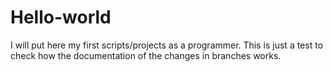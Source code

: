 # Hello-world
I will put here my first scripts/projects as a programmer.
This is just a test to check how the documentation of the changes in branches works.
